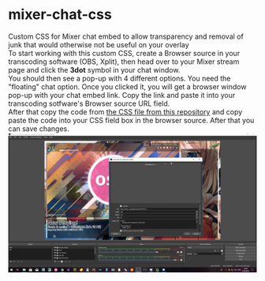 # mixer-chat-css
Custom CSS for Mixer chat embed to allow transparency and removal of junk that would otherwise not be useful on your overlay  
To start working with this custom CSS, create a Browser source in your transcoding software (OBS, Xplit), then head over to your Mixer stream page and click the **3dot** symbol in your chat window.  
You should then see a pop-up with 4 different options. You need the "floating" chat option. Once you clicked it, you will get a browser window pop-up with your chat embed link. Copy the link and paste it into your transcoding sotfware's Browser source URL field.  
After that copy the code from [the CSS file from this repository](https://github.com/KatouMegumi-osu/mixer-chat-css/blob/master/chat.css) and copy paste the code into your CSS field box in the browser source. After that you can save changes.   
![Demo screenshot](https://github.com/KatouMegumi-osu/mixer-chat-css/raw/master/2018-06-30_23-08-56.png)
